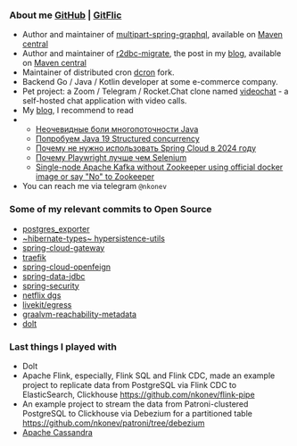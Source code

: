 ### About me [GitHub](https://github.com/nkonev) | [GitFlic](https://gitflic.ru/user/nkonev)

- Author and maintainer of [multipart-spring-graphql](https://github.com/nkonev/multipart-spring-graphql), available on [Maven central](https://repo.maven.apache.org/maven2/name/nkonev/multipart-spring-graphql/)
- Author and maintainer of [r2dbc-migrate](https://github.com/nkonev/r2dbc-migrate), the post in my [blog](https://nkonev.name/post/136), available on [Maven central](https://repo.maven.apache.org/maven2/name/nkonev/r2dbc-migrate/)
- Maintainer of distributed cron [dcron](https://github.com/nkonev/dcron) fork.
- Backend Go / Java / Kotlin developer at some e-commerce company.
- Pet project: a Zoom / Telegram / Rocket.Chat clone named [videochat](https://github.com/nkonev/videochat) - a self-hosted chat application with video calls.
- My [blog](https://nkonev.name), I recommend to read
- - [Неочевидные боли многопоточности Java](https://nkonev.name/post/196)
  - [Попробуем Java 19 Structured concurrency](https://nkonev.name/post/186)
  - [Почему не нужно использовать Spring Cloud в 2024 году](https://nkonev.name/post/332)
  - [Почему Playwright лучше чем Selenium](https://nkonev.name/post/327)
  - [Single-node Apache Kafka without Zookeeper using official docker image or say "No" to Zookeeper](https://nkonev.name/post/338)
- You can reach me via telegram `@nkonev`


### Some of my relevant commits to Open Source

- [postgres_exporter](https://github.com/prometheus-community/postgres_exporter/commits?author=nkonev)
- [~hibernate-types~ hypersistence-utils](https://github.com/vladmihalcea/hypersistence-utils/commits?author=nkonev)
- [spring-cloud-gateway](https://github.com/spring-cloud/spring-cloud-gateway/commits?author=nkonev)
- [traefik](https://github.com/traefik/traefik/commits?author=nkonev)
- [spring-cloud-openfeign](https://github.com/spring-cloud/spring-cloud-openfeign/commits?author=nkonev)
- [spring-data-jdbc](https://github.com/spring-projects/spring-data-relational/commits?author=nkonev)
- [spring-security](https://github.com/spring-projects/spring-security/commits?author=nkonev)
- [netflix dgs](https://github.com/Netflix/dgs-framework/commits?author=nkonev)
- [livekit/egress](https://github.com/livekit/egress/commits?author=nkonev)
- [graalvm-reachability-metadata](https://github.com/oracle/graalvm-reachability-metadata/commits?author=nkonev)
- [dolt](https://github.com/dolthub/dolt/commits?author=nkonev)


### Last things I played with

- Dolt
- Apache Flink, especially, Flink SQL and Flink CDC, made an example project to replicate data from PostgreSQL via Flink CDC to ElasticSearch, Clickhouse https://github.com/nkonev/flink-pipe
- An example project to stream the data from Patroni-clustered PostgreSQL to Clickhouse via Debezium for a partitioned table https://github.com/nkonev/patroni/tree/debezium
- [Apache Cassandra](https://github.com/nkonev/cassandra-example)
